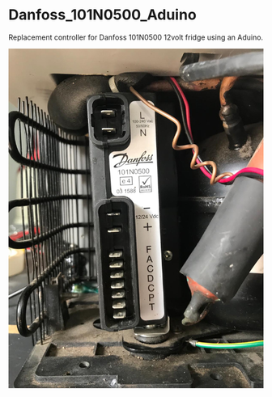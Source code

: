 # Danfoss_101N0500_Aduino
Replacement controller for Danfoss 101N0500 12volt fridge using an Aduino.

![Danfoss electrical interface](./danfos_motor_interface.jpeg?raw=true "Title")

